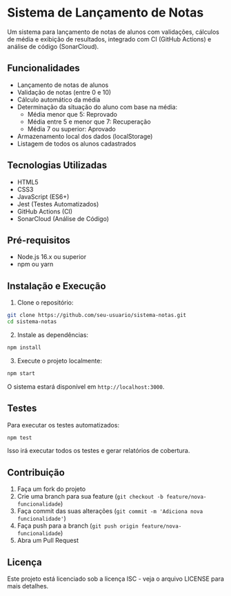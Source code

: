 # Sistema de Lançamento de Notas
Um sistema para lançamento de notas de alunos com validações, cálculos de média e exibição de resultados, integrado com CI (GitHub Actions) e análise de código (SonarCloud).

## Funcionalidades

- Lançamento de notas de alunos
- Validação de notas (entre 0 e 10)
- Cálculo automático da média
- Determinação da situação do aluno com base na média:
  - Média menor que 5: Reprovado
  - Média entre 5 e menor que 7: Recuperação
  - Média 7 ou superior: Aprovado
- Armazenamento local dos dados (localStorage)
- Listagem de todos os alunos cadastrados

## Tecnologias Utilizadas

- HTML5
- CSS3
- JavaScript (ES6+)
- Jest (Testes Automatizados)
- GitHub Actions (CI)
- SonarCloud (Análise de Código)

## Pré-requisitos

- Node.js 16.x ou superior
- npm ou yarn

## Instalação e Execução

1. Clone o repositório:

```bash
git clone https://github.com/seu-usuario/sistema-notas.git
cd sistema-notas
```

2. Instale as dependências:

```bash
npm install
```

3. Execute o projeto localmente:

```bash
npm start
```

O sistema estará disponível em `http://localhost:3000`.

## Testes

Para executar os testes automatizados:

```bash
npm test
```

Isso irá executar todos os testes e gerar relatórios de cobertura.


## Contribuição

1. Faça um fork do projeto
2. Crie uma branch para sua feature (`git checkout -b feature/nova-funcionalidade`)
3. Faça commit das suas alterações (`git commit -m 'Adiciona nova funcionalidade'`)
4. Faça push para a branch (`git push origin feature/nova-funcionalidade`)
5. Abra um Pull Request

## Licença

Este projeto está licenciado sob a licença ISC - veja o arquivo LICENSE para mais detalhes. 